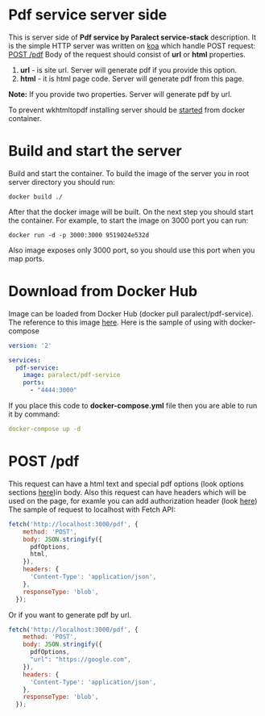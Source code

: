 Pdf service server side
===========
This is server side of **Pdf service by Paralect service-stack** description.
It is the simple HTTP server was written on [koa](http://koajs.com/) which handle POST request:
  [POST /pdf](#post-pdfhtml)
Body of the request should consist of **url** or **html** properties.
 1. **url** - is site url. Server will generate pdf if you provide this option.
 2. **html** - it is html page code. Server will generate pdf from this page.

**Note:** If you provide two properties. Server will generate pdf by url.

To prevent wkhtmltopdf installing server should be [started](#build-and-start-the-server) from docker container.

Build and start the server
===========
Build and start the container.
To build the image of the server you in root server directory you should run:

```
docker build ./
```

After that the docker image will be built.
On the next step you should start the container.
For example, to start the image on 3000 port you can run:

```
docker run -d -p 3000:3000 9519024e532d
```

Also image exposes only 3000 port, so you should use this port when you map ports.

Download from Docker Hub
===========
Image can be loaded from Docker Hub (docker pull paralect/pdf-service).
The reference to this image [here](https://hub.docker.com/r/paralect/pdf-service/).
Here is the sample of using with docker-compose
``` YAML
version: '2'

services:
  pdf-service:
    image: paralect/pdf-service
    ports:
      - "4444:3000"
```
If you place this code to **docker-compose.yml** file then you are able to run it by command:
``` YAML
docker-compose up -d
```

POST /pdf
=========
This request can have a html text and special pdf options (look options sections [here](https://github.com/GoogleChrome/puppeteer/blob/master/docs/api.md#pagepdfoptions))in body. Also this request can have headers which will be used on the page, for examle you can add authorization header (look [here](https://github.com/GoogleChrome/puppeteer/blob/master/docs/api.md#pagesetextrahttpheadersheaders))
The sample of request to localhost with Fetch API:

``` javascript
fetch('http://localhost:3000/pdf', {
    method: 'POST',
    body: JSON.stringify({
      pdfOptions,
      html,
    }),
    headers: {
      'Content-Type': 'application/json',
    },
    responseType: 'blob',
  });
```

Or if you want to generate pdf by url.

``` javascript
fetch('http://localhost:3000/pdf', {
    method: 'POST',
    body: JSON.stringify({
      pdfOptions,
      "url": "https://google.com",
    }),
    headers: {
      'Content-Type': 'application/json',
    },
    responseType: 'blob',
  });
```
